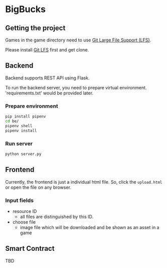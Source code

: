 # BigBucks

## Getting the project
Games in the game directory need to use [Git Large File Support (LFS)](https://git-lfs.github.com/).

Please install [Git LFS](https://git-lfs.github.com/) first and get clone.

## Backend
Backend supports REST API using Flask.

To run the backend server, you need to prepare virtual environment. 'requirements.txt' would be provided later.

### Prepare environment
```bash
pip install pipenv
cd be/
pipenv shell
pipenv install
```

### Run server
```bash
python server.py
```

## Frontend
Currently, the frontend is just a individual html file. So, click the `upload.html` or open the file on any browser.

### Input fields
* resource ID
  * all files are distinguished by this ID.
* choose file
  * image file which will be downloaded and be shown as an asset in a game

## Smart Contract
TBD
